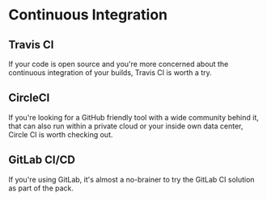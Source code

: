 # Continuous Integration

## Travis CI

If your code is open source and you're more concerned about the continuous integration of your builds, Travis CI is worth a try.

## CircleCI

If you're looking for a GitHub friendly tool with a wide community behind it, that can also run within a private cloud or your inside own data center, Circle CI is worth checking out.

## GitLab CI/CD

If you're using GitLab, it's almost a no-brainer to try the GitLab CI solution as part of the pack.

